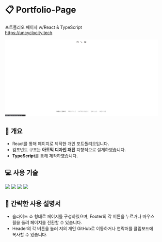 # 📋 Portfolio-Page

포트폴리오 페이지 w/React & TypeScript <br>
https://uncyclocity.tech

<img src="./readme-src/img1.gif">

## 📃 개요

- React를 통해 페이지로 제작한 개인 포트폴리오입니다.
- 컴포넌트 구조는 **아토믹 디자인 패턴** 지향적으로 설계하였습니다.
- **TypeScript**를 통해 제작하였습니다.

## 💻 사용 기술

<img src="https://img.shields.io/badge/TypeScript-3178C6?style=flat-square&logo=typescript&logoColor=white"/> <img src="https://img.shields.io/badge/React-61DAFB?style=flat-square&logo=React&logoColor=black"/> <img src="https://img.shields.io/badge/styled-components-DB7093?style=flat-square&logo=styled-components&logoColor=white"/> <img src="https://img.shields.io/badge/Vercel-000000?style=flat-square&logo=vercel&logoColor=white"/>

## 📜 간략한 사용 설명서

- 슬라이드 쇼 형태로 페이지를 구성하였으며, Footer의 각 버튼을 누르거나 마우스 휠을 돌려 페이지를 전환할 수 있습니다.
- Header의 각 버튼을 눌러 저의 개인 GitHub로 이동하거나 연락처를 클립보드에 복사할 수 있습니다.
